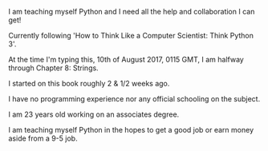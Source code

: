I am teaching myself Python and I need all the help and collaboration I can get!

Currently following 'How to Think Like a Computer Scientist: Think Python 3'.

At the time I'm typing this, 10th of August 2017, 0115 GMT, I am halfway through Chapter 8: Strings.

I started on this book roughly 2 & 1/2 weeks ago.

I have no programming experience nor any official schooling on the subject.

I am 23 years old working on an associates degree.

I am teaching myself Python in the hopes to get a good job or earn money aside from a 9-5 job. 
